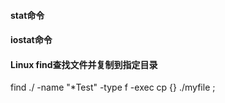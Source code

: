 



#### stat命令



#### iostat命令



#### Linux find查找文件并复制到指定目录

find ./ -name "*Test" -type f -exec cp {} ./myfile \;







